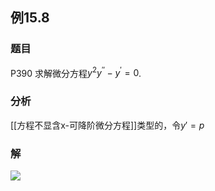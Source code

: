 ## 例15.8
### 题目
P390 求解微分方程${y}^{2}{y}^{\prime \prime } - {y}^{\prime } = 0$.
### 分析
[[方程不显含x-可降阶微分方程]]类型的，令$y'=p$
### 解
![](https://img.hwenyi.live/202410272034684.webp)
